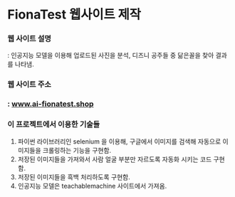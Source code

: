 # FionaTest 웹사이트 제작

### 웹 사이트 설명

: 인공지능 모델을 이용해 업로드된 사진을 분석, 디즈니 공주들 중 닮은꼴을 찾아 결과를 나타냄.



### 웹 사이트 주소

###  : www.ai-fionatest.shop



### 이 프로젝트에서 이용한 기술들

1. 파이썬 라이브러리인 selenium 을 이용해, 구글에서 이미지를 검색해 자동으로 이미지들을 크롤링하는 기능을 구현함.
2. 저장된 이미지들을 가져와서 사람 얼굴 부분만 자르도록 자동화 시키는 코드 구현함.
3. 저장된 이미지들을 흑백 처리하도록 구현함.
4. 인공지능 모델은 teachablemachine 사이트에서 가져옴.


